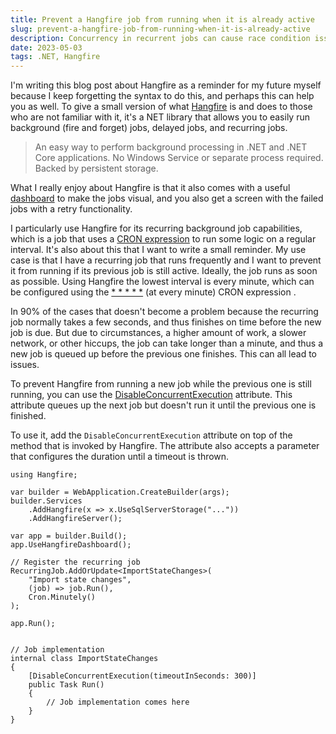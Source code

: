 ```yaml
---
title: Prevent a Hangfire job from running when it is already active
slug: prevent-a-hangfire-job-from-running-when-it-is-already-active
description: Concurrency in recurrent jobs can cause race condition issues. However, we can prevent such problems by queuing new jobs when the same job is still pending. This approach helps to manage the job execution and avoids issues that may arise when multiple instances of the same job are active at the same time. In this post we'll see how we can ensure that only one instance of the job is running at any given time, thus preventing conflicts and ensuring a reliable job execution.
date: 2023-05-03
tags: .NET, Hangfire
---
```


I'm writing this blog post about Hangfire as a reminder for my future myself because I keep forgetting the syntax to do this, and perhaps this can help you as well.
To give a small version of what [Hangfire](https://www.hangfire.io/) is and does to those who are not familiar with it, it's a NET library that allows you to easily run background (fire and forget) jobs, delayed jobs, and recurring jobs.

> An easy way to perform background processing in .NET and .NET Core applications. No Windows Service or separate process required. Backed by persistent storage.

What I really enjoy about Hangfire is that it also comes with a useful [dashboard](https://docs.hangfire.io/en/latest/configuration/using-dashboard.html) to make the jobs visual, and you also get a screen with the failed jobs with a retry functionality.

I particularly use Hangfire for its recurring background job capabilities, which is a job that uses a [CRON expression](https://en.wikipedia.org/wiki/Cron) to run some logic on a regular interval.
It's also about this that I want to write a small reminder.
My use case is that I have a recurring job that runs frequently and I want to prevent it from running if its previous job is still active.
Ideally, the job runs as soon as possible. Using Hangfire the lowest interval is every minute, which can be configured using the [\* \* \* \* \*](https://crontab.guru/#*_*_*_*_*) (at every minute) CRON expression .

In 90% of the cases that doesn't become a problem because the recurring job normally takes a few seconds, and thus finishes on time before the new job is due.
But due to circumstances, a higher amount of work, a slower network, or other hiccups, the job can take longer than a minute, and thus a new job is queued up before the previous one finishes. This can all lead to issues.

To prevent Hangfire from running a new job while the previous one is still running, you can use the [DisableConcurrentExecution](https://docs.hangfire.io/en/latest/background-methods/performing-recurrent-tasks.html#disabling-concurrent-execution) attribute. This attribute queues up the next job but doesn't run it until the previous one is finished.

To use it, add the `DisableConcurrentExecution` attribute on top of the method that is invoked by Hangfire.
The attribute also accepts a parameter that configures the duration until a timeout is thrown.

```cs{11-16, 24}:Program.cs
using Hangfire;

var builder = WebApplication.CreateBuilder(args);
builder.Services
    .AddHangfire(x => x.UseSqlServerStorage("..."))
    .AddHangfireServer();

var app = builder.Build();
app.UseHangfireDashboard();

// Register the recurring job
RecurringJob.AddOrUpdate<ImportStateChanges>(
    "Import state changes",
    (job) => job.Run(),
    Cron.Minutely()
);

app.Run();


// Job implementation
internal class ImportStateChanges
{
    [DisableConcurrentExecution(timeoutInSeconds: 300)]
    public Task Run()
    {
        // Job implementation comes here
    }
}
```
